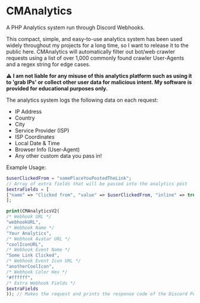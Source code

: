 # CMAnalytics
A PHP Analytics system run through Discord Webhooks.

This compact, simple, and easy-to-use analytics system has been used widely throughout my projects for a long time, so I want to release it to the public here.
CMAnalytics will automatically filter out bot/web crawler requests using a list of over 1,000 commonly found crawler User-Agents and a regex string for edge cases.

⚠️ **I am not liable for any misuse of this analytics platform such as using it to 'grab IPs' or collect other user data for malicious intent. My software is provided for educational purposes only.**

The analytics system logs the following data on each request:
* IP Address
* Country
* City
* Service Provider (ISP)
* ISP Coordinates
* Local Date & Time
* Browser Info (User-Agent)
* Any other custom data you pass in!

Example Usage:
```php
$userClickedFrom = "somePlaceYouPostedTheLink";
// Array of extra fields that will be passed into the analytics post
$extraFields = [
["name" => "Clicked from", "value" => $userClickedFrom, "inline" => true]
];

print(CMAnalyticsV2(
/* Webhook URL */
"webhookURL",
/* Webhook Name */
"Your Analytics",
/* Webhook Avatar URL */
"coolIconURL",
/* Webhook Event Name */
"Some Link Clicked",
/* Webhook Event Icon URL */
"anotherCoolIcon",
/* Webhook Color Hex */
"#ffffff",
/* Extra Webhook Fields */
$extraFields
)); // Makes the request and prints the response code of the Discord Post (200 for OK.)
```

